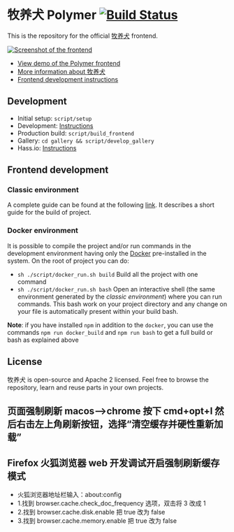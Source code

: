 # 牧养犬 Polymer [![Build Status](https://travis-ci.org/home-assistant/home-assistant-polymer.svg?branch=master)](https://travis-ci.org/home-assistant/home-assistant-polymer)

This is the repository for the official [牧养犬](https://home-assistant.io) frontend.

[![Screenshot of the frontend](https://raw.githubusercontent.com/home-assistant/home-assistant-polymer/master/docs/screenshot.png)](https://home-assistant.io/demo/)

- [View demo of the Polymer frontend](https://home-assistant.io/demo/)
- [More information about 牧养犬](https://home-assistant.io)
- [Frontend development instructions](https://developers.home-assistant.io/docs/en/frontend_index.html)

## Development

- Initial setup: `script/setup`
- Development: [Instructions](https://developers.home-assistant.io/docs/en/frontend_development.html)
- Production build: `script/build_frontend`
- Gallery: `cd gallery && script/develop_gallery`
- Hass.io: [Instructions](https://developers.home-assistant.io/docs/en/hassio_hass.html)

## Frontend development

### Classic environment

A complete guide can be found at the following [link](https://www.home-assistant.io/developers/frontend/). It describes a short guide for the build of project.

### Docker environment

It is possible to compile the project and/or run commands in the development environment having only the [Docker](https://www.docker.com) pre-installed in the system. On the root of project you can do:

- `sh ./script/docker_run.sh build` Build all the project with one command
- `sh ./script/docker_run.sh bash` Open an interactive shell (the same environment generated by the _classic environment_) where you can run commands. This bash work on your project directory and any change on your file is automatically present within your build bash.

**Note**: if you have installed `npm` in addition to the `docker`, you can use the commands `npm run docker_build` and `npm run bash` to get a full build or bash as explained above

## License

牧养犬 is open-source and Apache 2 licensed. Feel free to browse the repository, learn and reuse parts in your own projects.

## 页面强制刷新 macos——>chrome 按下 cmd+opt+I 然后右击左上角刷新按钮，选择“清空缓存并硬性重新加载”

## Firefox 火狐浏览器 web 开发调试开启强制刷新缓存模式

- 火狐浏览器地址栏输入：about:config
- 1.找到 browser.cache.check_doc_frequency 选项，双击将 3 改成 1
- 2.找到 browser.cache.disk.enable 把 true 改为 false
- 3.找到 browser.cache.memory.enable 把 true 改为 false
